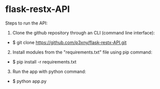 # flask-restx-API

Steps to run the API:

1. Clone the github repository through an CLI (command line interface):
  - $ git clone https://github.com/p3xny/flask-restx-API.git

2. Install modules from the "requirements.txt" file using pip command:
  - $ pip install -r requirements.txt
  
3. Run the app with python command:
  - $ python app.py
